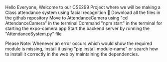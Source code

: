 Hello Everyone, Welcome to our CSE299 Project where we will be making a Class attendance system using facial recognition 🥳
Download all the files in the github repository
Move to AttendanceCamera using "cd AttendanceCamera" in the terminal 
Command "npm start" in the terminal for starting the expo-camera app
Start the backend server by running the "AttendanceSystem.py" file

Please Note: Whenever an error occurs which would show the required module is missing, install it using "pip install module-name" or search how to install it correctly in the web by maintaining the dependencies.

